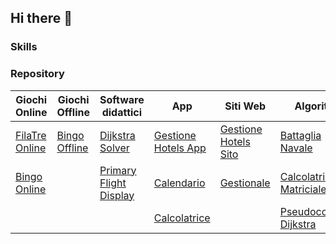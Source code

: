 ## Hi there 👋

### Skills



### Repository

| Giochi Online                                                                                      | Giochi Offline                                                                            | Software didattici                                                                       | App                                                                                              | Siti Web                                                                                          | Algoritmi                                                                                     |
|----------------------------------------------------------------------------------------------------|------------------------------------------------------------------------------------------|------------------------------------------------------------------------------------------|--------------------------------------------------------------------------------------------------|---------------------------------------------------------------------------------------------------|--------------------------------------------------------------------------------------------------|
| [FilaTre Online](https://github.com/vittorioPiotti/FilaTre-Online)                                 | [Bingo Offline](https://github.com/vittorioPiotti/Bingo-Bootstrap)                        | [Dijkstra Solver](https://github.com/vittorioPiotti/Dijkstra-Bootstrap)                  | [Gestione Hotels App](https://github.com/vittorioPiotti/Gestione-Hotel-App)                      | [Gestione Hotels Sito](https://github.com/vittorioPiotti/Gestione-Hotel-PHP)                      | [Battaglia Navale](https://github.com/vittorioPiotti/Battaglia-Navale-C)                       |
| [Bingo Online](https://github.com/vittorioPiotti/Bingo-Online-Bootstrap/tree/main)                |                                                                                          | [Primary Flight Display](https://github.com/vittorioPiotti/Primary-Flight-Display)       | [Calendario](https://github.com/vittorioPiotti?tab=repositories)                                 | [Gestionale](https://github.com/vittorioPiotti/Gestionale)                                        | [Calcolatrice Matriciale](https://github.com/vittorioPiotti/Matrix-Calculator-C)                |
|                                                                                                    |                                                                                          |                                                                                          | [Calcolatrice](https://github.com/vittorioPiotti/Calcolatrice-React-Native)                      |                                                                                                   | [Pseudocodifica Dijkstra](https://github.com/vittorioPiotti?tab=repositories)                  |


